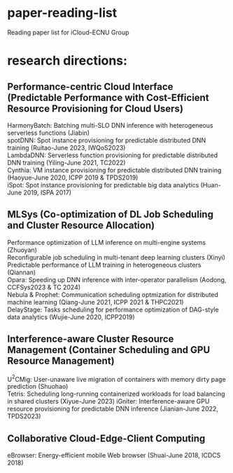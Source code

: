 # paper-reading-list
Reading paper list for iCloud-ECNU Group

# research directions:
## Performance-centric Cloud Interface (Predictable Performance with Cost-Efficient Resource Provisioning for Cloud Users)
HarmonyBatch: Batching multi-SLO DNN inference with heterogeneous serverless functions (Jiabin)  
spotDNN: Spot instance provisioning for predictable distributed DNN training (Ruitao-June 2023, IWQoS2023)  
LambdaDNN: Serverless function provisioning for predictable distributed DNN training (Yiling-June 2021, TC2022)  
Cynthia: VM instance provisioning for predictable distributed DNN training (Haoyue-June 2020, ICPP 2019 & TPDS2019)  
iSpot: Spot instance provisioning for predictable big data analytics (Huan-June 2019, ISPA 2017)  

## MLSys (Co-optimization of DL Job Scheduling and Cluster Resource Allocation)
Performance optimization of LLM inference on multi-engine systems (Zhuoyan)  
Reconfigurable job scheduling in multi-tenant deep learning clusters (Xinyi)  
Predictable performance of LLM training in heterogeneous clusters (Qiannan)  
Opara: Speeding up DNN inference with inter-operator parallelism (Aodong, CCFSys2023 & TC 2024)  
Nebula & Prophet: Communication scheduling optmization for distributed machine learning (Qiang-June 2021, ICPP 2021 & THPC2021)  
DelayStage: Tasks scheduling for performance optimization of DAG-style data analytics (Wujie-June 2020, ICPP2019)

## Interference-aware Cluster Resource Management (Container Scheduling and GPU Resource Management)
U$^{2}$CMig: User-unaware live migration of containers with memory dirty page prediction (Shuohao)  
Tetris: Scheduling long-running containerized workloads for load balancing in shared clusters (Xiyue-June 2023)
iGniter: Interference-aware GPU resource provisioning for predictable DNN inference (Jianian-June 2022, TPDS2023)  

## Collaborative Cloud-Edge-Client Computing
eBrowser: Energy-efficient mobile Web browser (Shuai-June 2018, ICDCS 2018)
